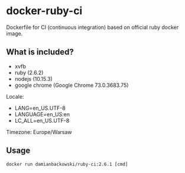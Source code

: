 # docker-ruby-ci

Dockerfile for CI (continuous integration) based on official ruby docker image.

## What is included?

* xvfb
* ruby (2.6.2)
* nodejs (10.15.3)
* google chrome (Google Chrome 73.0.3683.75)

Locale:

* LANG=en_US.UTF-8
* LANGUAGE=en_US:en
* LC_ALL=en_US.UTF-8

Timezone: Europe/Warsaw

## Usage

```
docker run damianbackowski/ruby-ci:2.6.1 [cmd]
```
